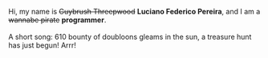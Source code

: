 Hi, my name is ~~Guybrush Threepwood~~ **Luciano Federico Pereira**, and I am a ~~wannabe pirate~~ **programmer**.<br><br>A short song: 610 bounty of doubloons gleams in the sun, a treasure hunt has just begun! Arrr!
